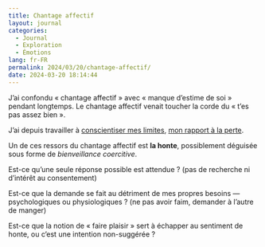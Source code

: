 ```yaml
---
title: Chantage affectif
layout: journal
categories:
  - Journal
  - Exploration
  - Émotions
lang: fr-FR
permalink: 2024/03/20/chantage-affectif/
date: 2024-03-20 18:14:44
---
```


J’ai confondu « chantage affectif » avec « manque d’estime de soi » pendant longtemps. Le chantage affectif venait toucher la corde du « t’es pas assez bien ».

J’ai depuis travailler à [conscientiser mes limites](/2019/12/19/limites-explicites/), [mon rapport à la perte](/2021/12/25/instabilite-affective/).

Un de ces ressors du chantage affectif est **la honte**, possiblement déguisée sous forme de _bienveillance coercitive_.

Est-ce qu’une seule réponse possible est attendue ? (pas de recherche ni d’intérêt au consentement)

Est-ce que la demande se fait au détriment de mes propres besoins — psychologiques ou physiologiques ? (ne pas avoir faim, demander à l’autre de manger)

Est-ce que la notion de « faire plaisir » sert à échapper au sentiment de honte, ou c’est une intention non-suggérée ?
